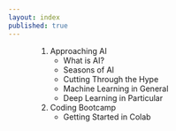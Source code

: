 ```yaml
---
layout: index
published: true
---
```


<div style="width:100%; max-width:400px; margin:auto">
<ol>
  <li>Approaching AI
    <ul>
      <li>What is AI?</li>
      <li>Seasons of AI</li>
      <li>Cutting Through the Hype</li>
      <li>Machine Learning in General</li>
      <li>Deep Learning in Particular</li>
    </ul>
  </li>
  <li>Coding Bootcamp
    <ul>
      <li>Getting Started in Colab</li>
    </ul>
  </li>
</ol>
</div>
